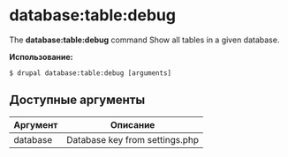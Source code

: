 # database:table:debug
The **database:table:debug** command Show all tables in a given database.

**Использование:**
```
$ drupal database:table:debug [arguments] 
```

## Доступные аргументы
Аргумент | Описание
---------|-------------
database | Database key from settings.php
